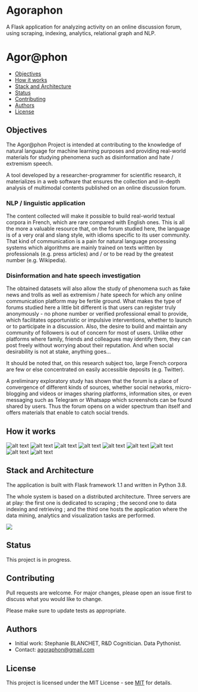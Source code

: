 # Agoraphon
A Flask application for analyzing activity on an online discussion forum, using scraping, indexing, analytics, relational graph and NLP.

# Agor@phon

* [Objectives](#objectives)
* [How it works](#how-it-works)
* [Stack and Architecture](#stack-and-architecture)
* [Status](#status)
* [Contributing](#contributing)
* [Authors](#authors)
* [License](#license) 


## Objectives

The Agor@phon Project is intended at contributing to the knowledge of natural language for machine learning purposes and providing real-world materials for studying phenomena such as disinformation and hate / extremism speech.

A tool developed by a researcher-programmer for scientific research, it materializes in a web software that ensures the collection and in-depth analysis of multimodal contents published on an online discussion forum.  


### NLP / linguistic application

The content collected will make it possible to build real-world textual corpora in French, which are rare compared with English ones. This is all the more a valuable resource that, on the forum studied here, the language is of a very oral and slang style, with idioms specific to its user community. That kind of communication is a pain for natural language processing systems which algorithms are mainly trained on texts written by professionals (e.g. press articles) and / or to be read by the greatest number (e.g. Wikipedia).


### Disinformation and hate speech investigation

The obtained datasets will also allow the study of phenomena such as fake news and trolls as well as extremism / hate speech for which any online communication platform may be fertile ground. What makes the type of forums studied here a little bit different is that users can register truly anonymously - no phone number or verified professional email to provide, which facilitates opportunistic or impulsive interventions, whether to launch or to participate in a discussion. Also, the desire to build and maintain any community of followers is out of concern for most of users. Unlike other platforms where family, friends and colleagues may identify them, they can post freely without worrying about their reputation. And when social desirability is not at stake, anything goes…

It should be noted that, on this research subject too, large French corpora are few or else concentrated on easily accessible deposits (e.g. Twitter).

A preliminary exploratory study has shown that the forum is a place of convergence of different kinds of sources, whether social networks, micro-blogging and videos or images sharing platforms, information sites, or even messaging such as Telegram or Whatsapp which screenshots can be found shared by users. Thus the forum opens on a wider spectrum than itself and offers materials that enable to catch social trends.


## How it works

![alt text](Agoraphon_design/Agoraphon_search.png "Agoraphon search")
![alt text](Agoraphon_design/Agoraphon_select.png "Agoraphon select")
![alt text](Agoraphon_design/Agoraphon_analyze_topic.png "Agoraphon analyze_topic")
![alt text](Agoraphon_design/Agoraphon_nlp_annotator.png "Agoraphon nlp_annotator")
![alt text](Agoraphon_design/Agoraphon_extract_ne.png "Agoraphon extract_ne")
![alt text](Agoraphon_design/Agoraphon_source_annotator.png "Agoraphon source_annotator")
![alt text](Agoraphon_design/Agoraphon_select_bulk.png "Agoraphon select_bulk")
![alt text](Agoraphon_design/Agoraphon_analyze_bulk.png "Agoraphon analyze_bulk")
![alt text](Agoraphon_design/Agoraphon_analyze_user.png "Agoraphon analyze_user")



## Stack and Architecture

The application is built with Flask framework 1.1 and written in Python 3.8.

The whole system is based on a distributed architecture. Three servers are at play: the first one is dedicated to scraping ; the second one to data indexing and retrieving ; and the third one hosts the application where the data mining, analytics and visualization tasks are performed.

<img src="Agoraphon_design/Agoraphon_architecture.png">

 
## Status

This project is in progress.


## Contributing

Pull requests are welcome. For major changes, please open an issue first to discuss what you would like to change.

Please make sure to update tests as appropriate.


## Authors

- Initial work: Stephanie BLANCHET, R&D Cognitician. Data Pythonist.
- Contact: agoraphon@gmail.com


## License

This project is licensed under the MIT License - see [MIT](https://choosealicense.com/licenses/mit/) for details.
